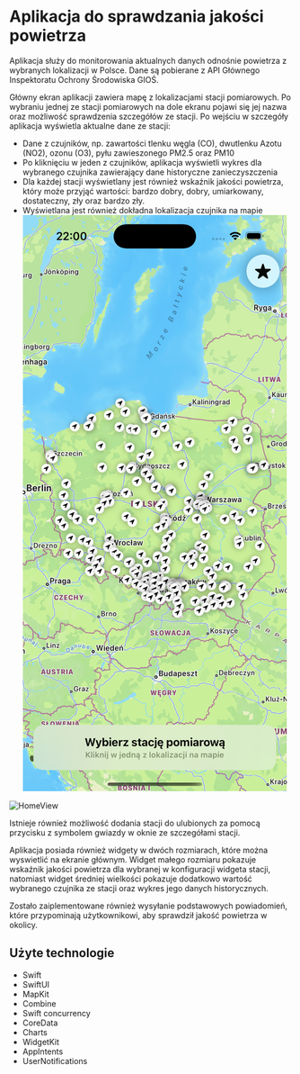 # Aplikacja do sprawdzania jakości powietrza

Aplikacja służy do monitorowania aktualnych danych odnośnie powietrza z wybranych lokalizacji w Polsce. Dane są pobierane z API Głównego Inspektoratu Ochrony Środowiska GIOŚ.

Główny ekran aplikacji zawiera mapę z lokalizacjami stacji pomiarowych. Po wybraniu jednej ze stacji pomiarowych na dole ekranu pojawi się jej nazwa oraz możliwość sprawdzenia szczegółów ze stacji. Po wejściu w szczegóły aplikacja wyświetla aktualne dane ze stacji:
- Dane z czujników, np. zawartości tlenku węgla (CO), dwutlenku Azotu (NO2), ozonu (O3), pyłu zawieszonego PM2.5 oraz PM10
- Po kliknięciu w jeden z czujników, aplikacja wyświetli wykres dla wybranego czujnika zawierający dane historyczne zanieczyszczenia
- Dla każdej stacji wyświetlany jest również wskaźnik jakości powietrza, który może przyjąć wartości: bardzo dobry, dobry, umiarkowany, dostateczny, zły oraz bardzo zły.
- Wyświetlana jest również dokładna lokalizacja czujnika na mapie
![HomeView](https://github.com/adammakowski0/AirQualityApp/blob/main/HomeView_light.png)
<img src="(https://github.com/adammakowski0/AirQualityApp/blob/main/HomeView_light.png)" alt="HomeView" width="200"/>

Istnieje również możliwość dodania stacji do ulubionych za pomocą przycisku z symbolem gwiazdy w oknie ze szczegółami stacji.

Aplikacja posiada również widgety w dwóch rozmiarach, które można wyswietlić na ekranie głównym.
Widget małego rozmiaru pokazuje wskaźnik jakości powietrza dla wybranej w konfiguracji widgeta stacji, natomiast widget średniej wielkości pokazuje dodatkowo wartość wybranego czujnika ze stacji oraz wykres jego danych historycznych.

Zostało zaiplementowane również wysyłanie podstawowych powiadomień, które przypominają użytkownikowi, aby sprawdził jakość powietrza w okolicy.

## Użyte technologie
- Swift
- SwiftUI
- MapKit
- Combine
- Swift concurrency
- CoreData
- Charts
- WidgetKit
- AppIntents
- UserNotifications
